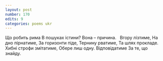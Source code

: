 ```yaml
---
layout: post
number: 170
edits: 9
categories: poems ukr
---
```


Що робить рима
В пошуках iстини?
Вона – причина.
 
Вгору лізтиме,
На дно пірнатиме,
За горизонти піде,
Тернину рватиме,
Та шлях прокладе.
 
Хибні строфи змітатиме,
Обере лиш одну.
Відповідатиме
За те, що знайду.
